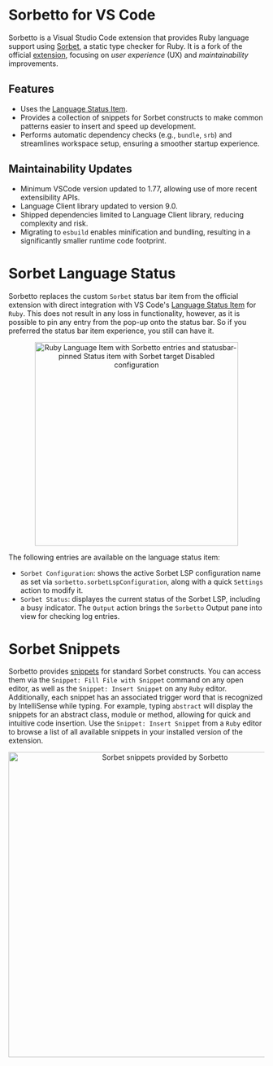 # Sorbetto for VS Code
Sorbetto is a Visual Studio Code extension that provides Ruby language support using [Sorbet](https://github.com/sorbet/sorbet), a static type checker for Ruby. It is a fork of the official [extension](https://github.com/sorbet/sorbet/tree/master/vscode_extension), focusing on *user experience* (UX) and *maintainability* improvements.

## Features
- Uses the [Language Status Item](https://code.visualstudio.com/api/references/vscode-api#LanguageStatusItem).
- Provides a collection of snippets for Sorbet constructs to make common patterns easier to insert and speed up development.
- Performs automatic dependency checks (e.g., `bundle`, `srb`) and streamlines workspace setup, ensuring a smoother startup experience.

## Maintainability Updates
- Minimum VSCode version updated to 1.77, allowing use of more recent extensibility APIs.
- Language Client library updated to version 9.0.
- Shipped dependencies limited to Language Client library, reducing complexity and risk.
- Migrating to `esbuild` enables minification and bundling, resulting in a significantly smaller runtime code footprint.

# Sorbet Language Status
Sorbetto replaces the custom `Sorbet` status bar item from the official extension with direct integration with VS Code's [Language Status Item](https://code.visualstudio.com/api/references/vscode-api#LanguageStatusItem) for `Ruby`. This does not result in any loss in functionality, however, as it is possible to pin any entry from the pop-up onto the status bar. So if you preferred the status bar item experience, you still can have it.

<p align=center>
  <img width=400 src="https://github.com/user-attachments/assets/8e97edfc-97e9-4701-9699-5d23c9bb332a" alt="Ruby Language Item with Sorbetto entries and statusbar-pinned Status item with Sorbet target Disabled configuration" />
</p>

The following entries are available on the language status item:
- `Sorbet Configuration`: shows the active Sorbet LSP configuration name as set via `sorbetto.sorbetLspConfiguration`, along with a quick `Settings` action to modify it.
- `Sorbet Status`: displayes the current status of the Sorbet LSP, including a busy indicator. The `Output` action brings the `Sorbetto` Output pane into view for checking log entries.

# Sorbet Snippets
Sorbetto provides [snippets](https://code.visualstudio.com/docs/editing/userdefinedsnippets) for standard Sorbet constructs. You can access them via the `Snippet: Fill File with Snippet` command on any open editor, as well as the `Snippet: Insert Snippet` on any `Ruby` editor. Additionally, each snippet has an associated trigger word that is recognized by IntelliSense while typing. For example, typing `abstract` will display the snippets for an abstract class, module or method, allowing for quick and intuitive code insertion. Use the `Snippet: Insert Snippet` from a `Ruby` editor to browse a list of all available snippets in your installed version of the extension.

<p align=center>
  <img width=600 src="https://github.com/user-attachments/assets/d03241d1-7f83-4485-a59c-be38264e18c0" alt="Sorbet snippets provided by Sorbetto" />
</p>


